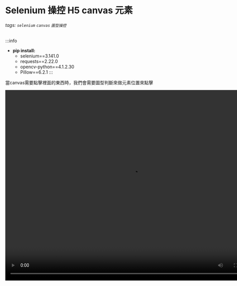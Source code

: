 Selenium 操控 H5 canvas 元素
===

###### tags: `selenium` `canvas` `圖型操控`

:::info
- **pip install:**
    - selenium==3.141.0
    - requests==2.22.0
    - opencv-python==4.1.2.30
    - Pillow==6.2.1
:::

當canvas需要點擊裡面的東西時，我們會需要圖型判斷來做元素位置來點擊


<video src="https://i.imgur.com/MDk8i0Z.mp4" width="800" height="600"  controls="controls">
</video>
